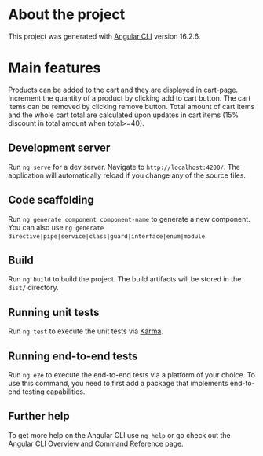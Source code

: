 # About the project

This project was generated with [Angular CLI](https://github.com/angular/angular-cli) version 16.2.6.

# Main features

Products can be added to the cart and they are displayed in cart-page.
Increment the quantity of a product by clicking add to cart button.
The cart items can be removed by clicking remove button.
Total amount of cart items and the whole cart total are calculated upon updates in cart items (15% discount in total amount when total>=40).

## Development server

Run `ng serve` for a dev server. Navigate to `http://localhost:4200/`. The application will automatically reload if you change any of the source files.

## Code scaffolding

Run `ng generate component component-name` to generate a new component. You can also use `ng generate directive|pipe|service|class|guard|interface|enum|module`.

## Build

Run `ng build` to build the project. The build artifacts will be stored in the `dist/` directory.

## Running unit tests

Run `ng test` to execute the unit tests via [Karma](https://karma-runner.github.io).

## Running end-to-end tests

Run `ng e2e` to execute the end-to-end tests via a platform of your choice. To use this command, you need to first add a package that implements end-to-end testing capabilities.

## Further help

To get more help on the Angular CLI use `ng help` or go check out the [Angular CLI Overview and Command Reference](https://angular.io/cli) page.






